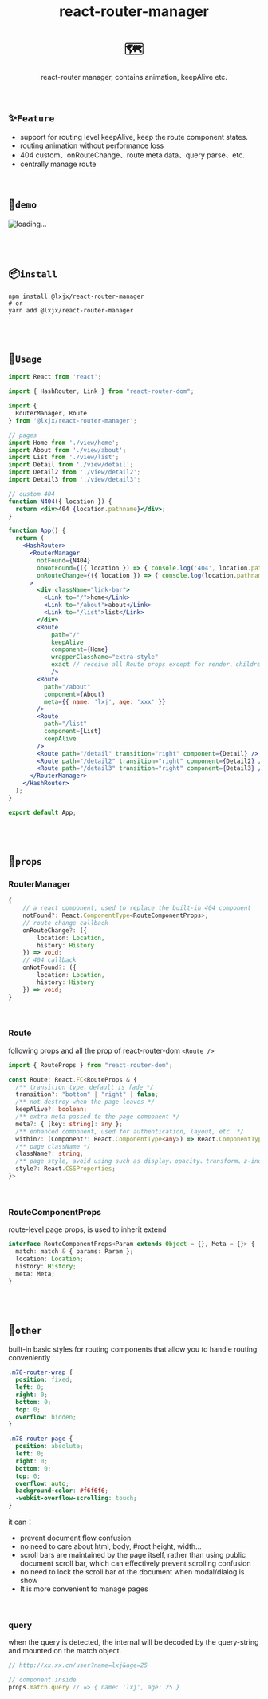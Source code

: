 <h1 align="center">react-router-manager</h1>

<h1 align="center">🗺</h1>

<p align="center">react-router manager, contains animation, keepAlive etc.</p>



<br>

## ✨`Feature`

* support for routing level keepAlive, keep the route component states.
* routing animation without performance loss
* 404 custom、onRouteChange、route meta data、query parse、etc.
* centrally manage route


<br>

## 🎨`demo`

![loading...](./demo.gif)

<br>

<br>

## 📦`install`

```shell
npm install @lxjx/react-router-manager
# or
yarn add @lxjx/react-router-manager
```

<br>

<br>

## 🤔`Usage`

```jsx
import React from 'react';

import { HashRouter, Link } from "react-router-dom";

import {
  RouterManager, Route
} from '@lxjx/react-router-manager';

// pages
import Home from './view/home';
import About from './view/about';
import List from './view/list';
import Detail from './view/detail';
import Detail2 from './view/detail2';
import Detail3 from './view/detail3';

// custom 404
function N404({ location }) {
  return <div>404 {location.pathname}</div>;
}

function App() {
  return (
    <HashRouter>
      <RouterManager
        notFound={N404}
        onNotFound={({ location }) => { console.log('404', location.pathname); }}
        onRouteChange={({ location }) => { console.log(location.pathname); }}
      >
        <div className="link-bar">
          <Link to="/">home</Link>
          <Link to="/about">about</Link>
          <Link to="/list">list</Link>
        </div>
        <Route 
            path="/" 
            keepAlive 
            component={Home} 
            wrapperClassName="extra-style"
            exact // receive all Route props except for render、children
            />
        <Route
          path="/about"
          component={About}
          meta={{ name: 'lxj', age: 'xxx' }}
        />
        <Route
          path="/list"
          component={List}
          keepAlive
        />
        <Route path="/detail" transition="right" component={Detail} />
        <Route path="/detail2" transition="right" component={Detail2} />
        <Route path="/detail3" transition="right" component={Detail3} />
      </RouterManager>
    </HashRouter>
  );
}

export default App;
```

<br>

<br>

## 🎈`props`

### RouterManager

```ts
{
    // a react component, used to replace the built-in 404 component 
    notFound?: React.ComponentType<RouteComponentProps>;
    // route change callback
    onRouteChange?: ({
   		location: Location,
   		history: History
 	}) => void;
    // 404 callback
    onNotFound?: ({
    	location: Location,
    	history: History
  	}) => void;
}

```

<br>

### Route

following props and all the prop of react-router-dom `<Route />`

```ts
import { RouteProps } from "react-router-dom";

const Route: React.FC<RouteProps & {
  /** transition type，default is fade */
  transition?: "bottom" | "right" | false;
  /** not destroy when the page leaves */
  keepAlive?: boolean;
  /** extra meta passed to the page component */
  meta?: { [key: string]: any };
  /** enhanced component, used for authentication, layout, etc. */
  within?: (Component?: React.ComponentType<any>) => React.ComponentType<any>;
  /** page className */
  className?: string;
  /** page style, avoid using such as display、opacity、transform、z-index, etc. */
  style?: React.CSSProperties;
}>
```

<br>

### RouteComponentProps

route-level page props, is used to inherit extend

```ts
interface RouteComponentProps<Param extends Object = {}, Meta = {}> {
  match: match & { params: Param };
  location: Location;
  history: History;
  meta: Meta;
}
```

<br>

<br>

## 🎄`other`

built-in basic styles for routing components that allow you to handle routing conveniently

```css
.m78-router-wrap {
  position: fixed;
  left: 0;
  right: 0;
  bottom: 0;
  top: 0;
  overflow: hidden;
}

.m78-router-page {
  position: absolute;
  left: 0;
  right: 0;
  bottom: 0;
  top: 0;
  overflow: auto;
  background-color: #f6f6f6;
  -webkit-overflow-scrolling: touch;
}
```

it can：

* prevent document flow confusion
* no need to care about html, body, #root height, width...
* scroll bars are maintained by the page itself, rather than using public document scroll bar, which can effectively prevent scrolling confusion
* no need to lock the scroll bar of the document when modal/dialog is show
* It is more convenient to manage pages

<br>

### query

when the query is detected, the internal will be decoded by the query-string and mounted on the match object.

```js
// http://xx.xx.cn/user?name=lxj&age=25

// component inside
props.match.query // => { name: 'lxj', age: 25 }
```
























